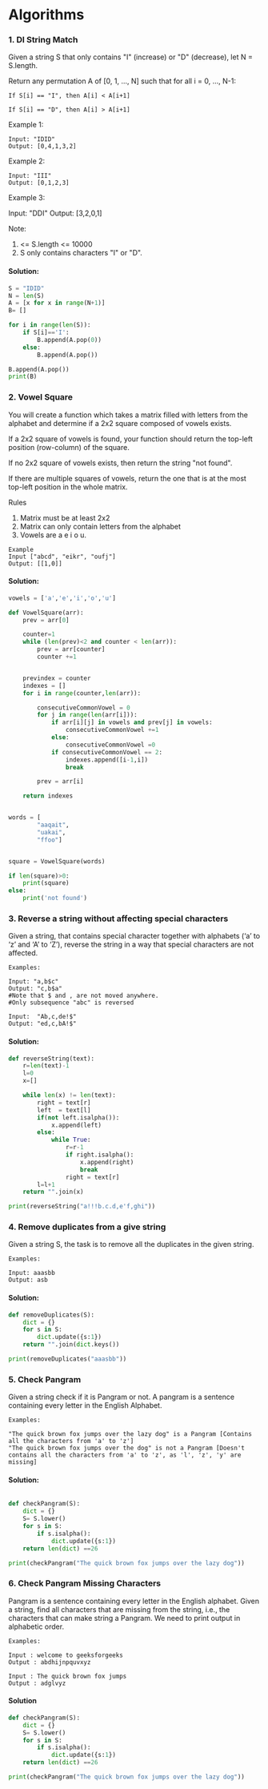 # Algorithms

### 1. DI String Match

Given a string S that only contains "I" (increase) or "D" (decrease), let N = S.length.

Return any permutation A of [0, 1, ..., N] such that for all i = 0, ..., N-1:

```
If S[i] == "I", then A[i] < A[i+1]

If S[i] == "D", then A[i] > A[i+1]
```

Example 1:
```
Input: "IDID"
Output: [0,4,1,3,2]
```
Example 2:
```
Input: "III"
Output: [0,1,2,3]
```
Example 3:

Input: "DDI"
Output: [3,2,0,1]


Note:
1. <= S.length <= 10000
2. S only contains characters "I" or "D".

#### Solution:
```python
S = "IDID"
N = len(S)
A = [x for x in range(N+1)]
B= []

for i in range(len(S)):
    if S[i]=='I':
        B.append(A.pop(0))
    else:
        B.append(A.pop())

B.append(A.pop())
print(B)

```

### 2. Vowel Square

You will create a function which takes a matrix filled with letters from the alphabet and determine if a 2x2 square composed of vowels exists.

If a 2x2 square of vowels is found, your function should return the top-left position (row-column) of the square.

If no 2x2 square of vowels exists, then return the string "not found".

If there are multiple squares of vowels, return the one that is at the most top-left position in the whole matrix.

Rules

1. Matrix must be at least 2x2
2. Matrix can only contain letters from the alphabet
3. Vowels are a e i o u.

```
Example
Input ["abcd", "eikr", "oufj"]
Output: [[1,0]]
```

#### Solution:
```python
vowels = ['a','e','i','o','u']

def VowelSquare(arr):
    prev = arr[0]

    counter=1
    while (len(prev)<2 and counter < len(arr)):
        prev = arr[counter]
        counter +=1


    previndex = counter
    indexes = []
    for i in range(counter,len(arr)):

        consecutiveCommonVowel = 0
        for j in range(len(arr[i])):
            if arr[i][j] in vowels and prev[j] in vowels:
                consecutiveCommonVowel +=1
            else:
                consecutiveCommonVowel =0
            if consecutiveCommonVowel == 2:
                indexes.append([i-1,i])
                break

        prev = arr[i]

    return indexes


words = [
        "aaqait",
        "uakai",
        "ffoo"]


square = VowelSquare(words)

if len(square)>0:
    print(square)
else:
    print('not found')

```


### 3. Reverse a string without affecting special characters
Given a string, that contains special character together with alphabets (‘a’ to ‘z’ and ‘A’ to ‘Z’), reverse the string in a way that special characters are not affected.

```
Examples:

Input: "a,b$c"
Output: "c,b$a"
#Note that $ and , are not moved anywhere.  
#Only subsequence "abc" is reversed

Input:  "Ab,c,de!$"
Output: "ed,c,bA!$"
```


#### Solution:
```python
def reverseString(text):
    r=len(text)-1
    l=0
    x=[]

    while len(x) != len(text):
        right = text[r]
        left  = text[l]
        if(not left.isalpha()):
            x.append(left)
        else:
            while True:
                r=r-1
                if right.isalpha():
                    x.append(right)
                    break
                right = text[r]
        l=l+1
    return "".join(x)

print(reverseString("a!!!b.c.d,e'f,ghi"))
```

### 4. Remove duplicates from a give string
Given a string S, the task is to remove all the duplicates in the given string.
```
Examples:

Input: aaasbb
Output: asb

```

#### Solution:
```python
def removeDuplicates(S):
    dict = {}
    for s in S:
        dict.update({s:1})
    return "".join(dict.keys())

print(removeDuplicates("aaasbb"))
```

### 5. Check Pangram
Given a string check if it is Pangram or not. A pangram is a sentence containing every letter in the English Alphabet.
```
Examples:

"The quick brown fox jumps over the lazy dog" is a Pangram [Contains all the characters from 'a' to 'z']
"The quick brown fox jumps over the dog" is not a Pangram [Doesn't contains all the characters from 'a' to 'z', as 'l', 'z', 'y' are missing]
```

#### Solution:
```python

def checkPangram(S):
    dict = {}
    S= S.lower()
    for s in S:
        if s.isalpha():
            dict.update({s:1})
    return len(dict) ==26

print(checkPangram("The quick brown fox jumps over the lazy dog"))

```


### 6. Check Pangram Missing Characters
Pangram is a sentence containing every letter in the English alphabet. Given a string, find all characters that are missing from the string, i.e., the characters that can make string a Pangram. We need to print output in alphabetic order.

```
Examples:

Input : welcome to geeksforgeeks
Output : abdhijnpquvxyz

Input : The quick brown fox jumps
Output : adglvyz
```



#### Solution
``` python
def checkPangram(S):
    dict = {}
    S= S.lower()
    for s in S:
        if s.isalpha():
            dict.update({s:1})
    return len(dict) ==26

print(checkPangram("The quick brown fox jumps over the lazy dog"))

```
